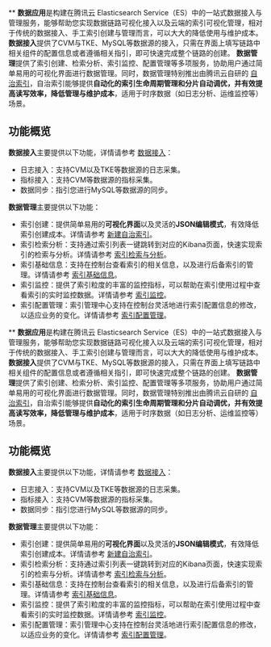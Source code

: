 **
**数据应用**是构建在腾讯云 Elasticsearch Service（ES）中的一站式数据接入与管理服务，能够帮助您实现数据链路可视化接入以及云端的索引可视化管理，相对于传统的数据接入、手工索引创建与管理而言，可以大大的降低使用与维护成本。
**数据接入**提供了CVM与TKE、MySQL等数据源的接入，只需在界面上填写链路中相关组件的配置信息或者遵循相关指引，即可快速完成整个链路的创建。
**数据管理**提供了索引创建、检索分析、索引监控、配置管理等多项服务，协助用户通过简单易用的可视化界面进行数据管理。同时，数据管理特别推出由腾讯云自研的 [自治索引](https://cloud.tencent.com/document/product/845/74396)，自治索引能够提供**自动化的索引生命周期管理和分片自动调优，并有效提高读写效率，降低管理与维护成本**，适用于时序数据（如日志分析、运维监控等）场景。

## 功能概览
**数据接入**主要提供以下功能，详情请参考 [数据接入](https://cloud.tencent.com/document/product/845/78171)：
- 日志接入：支持CVM以及TKE等数据源的日志采集。
- 指标接入：支持CVM等数据源的指标采集。
- 数据同步：指引您进行MySQL等数据源的同步。

**数据管理**主要提供以下功能：
- 索引创建：提供简单易用的**可视化界面**以及灵活的**JSON编辑模式**，有效降低索引创建成本。详情请参考 [新建自治索引](https://cloud.tencent.com/document/product/845/74397)。
- 索引检索分析：支持通过索引列表一键跳转到对应的Kibana页面，快速实现索引的检索与分析。详情请参考 [索引检索与分析](https://cloud.tencent.com/document/product/845/74398)。
- 索引基础信息：支持在控制台查看索引的相关信息，以及进行后备索引的管理。详情请参考 [索引基础信息]( https://cloud.tencent.com/document/product/845/74399)。
- 索引监控：提供了索引粒度的丰富的监控指标，可以帮助在索引使用过程中查看索引的实时监控数据。详情请参考 [索引监控]([监控数据链接](https://cloud.tencent.com/document/product/845/74400))。
- 索引配置管理：索引管理中心支持在控制台灵活地进行索引配置信息的修改，以适应业务的变化。详情请参考 [索引配置管理](https://cloud.tencent.com/document/product/845/74401)。





**
**数据应用**是构建在腾讯云 Elasticsearch Service（ES）中的一站式数据接入与管理服务，能够帮助您实现数据链路可视化接入以及云端的索引可视化管理，相对于传统的数据接入、手工索引创建与管理而言，可以大大的降低使用与维护成本。
**数据接入**提供了CVM与TKE、MySQL等数据源的接入，只需在界面上填写链路中相关组件的配置信息或者遵循相关指引，即可快速完成整个链路的创建。
**数据管理**提供了索引创建、检索分析、索引监控、配置管理等多项服务，协助用户通过简单易用的可视化界面进行数据管理。同时，数据管理特别推出由腾讯云自研的 [自治索引](https://cloud.tencent.com/document/product/845/74396)，自治索引能够提供**自动化的索引生命周期管理和分片自动调优，并有效提高读写效率，降低管理与维护成本**，适用于时序数据（如日志分析、运维监控等）场景。

## 功能概览
**数据接入**主要提供以下功能，详情请参考 [数据接入](https://cloud.tencent.com/document/product/845/78171)：
- 日志接入：支持CVM以及TKE等数据源的日志采集。
- 指标接入：支持CVM等数据源的指标采集。
- 数据同步：指引您进行MySQL等数据源的同步。

**数据管理**主要提供以下功能：
- 索引创建：提供简单易用的**可视化界面**以及灵活的**JSON编辑模式**，有效降低索引创建成本。详情请参考 [新建自治索引](https://cloud.tencent.com/document/product/845/74397)。
- 索引检索分析：支持通过索引列表一键跳转到对应的Kibana页面，快速实现索引的检索与分析。详情请参考 [索引检索与分析](https://cloud.tencent.com/document/product/845/74398)。
- 索引基础信息：支持在控制台查看索引的相关信息，以及进行后备索引的管理。详情请参考 [索引基础信息]( https://cloud.tencent.com/document/product/845/74399)。
- 索引监控：提供了索引粒度的丰富的监控指标，可以帮助在索引使用过程中查看索引的实时监控数据。详情请参考 [索引监控](https://cloud.tencent.com/document/product/845/74400)。
- 索引配置管理：索引管理中心支持在控制台灵活地进行索引配置信息的修改，以适应业务的变化。详情请参考 [索引配置管理](https://cloud.tencent.com/document/product/845/74401)。





